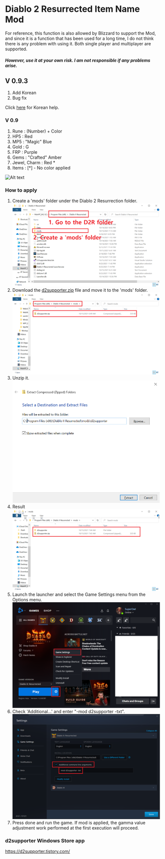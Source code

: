 # Diablo 2 Resurrected Item Name Mod

For reference, this function is also allowed by Blizzard to support the Mod, and since it is a function that has been used for a long time, I do not think there is any problem with using it.
Both single player and multiplayer are supported.

##### However, use it at your own risk. I am not responsible if any problems arise.


## V 0.9.3
1. Add Korean
2. Bug fix

Click [here](https://kaki104.tistory.com/790) for Korean help. 

### V 0.9

1. Rune : (Number) + Color
2. HP5 : Red
3. MP5 : "Magic" Blue
4. Gold : G
5. FRP : Purple
6. Gems : "Crafted" Amber
7. Jewel, Charm : Red *
8. Items : [*] - No color applied

![Alt text](Screenshot001.png "Optional title")

### How to apply 

1. Create a 'mods' folder under the Diablo 2 Resurrection folder. 
![Alt text](h1.png "Optional title")
2. Download the [d2supporter.zip](https://github.com/kaki104/D2Supporter.Mod/blob/master/d2supporter.zip) file and move it to the 'mods' folder. 
![Alt text](h2.png "Optional title")
3. Unzip it. 
![Alt text](h3.png "Optional title")
4. Result
![Alt text](h4.png "Optional title")
5. Launch the launcher and select the Game Settings menu from the Options menu. 
![Alt text](h5.png "Optional title")
6. Check 'Additional...' and enter "-mod d2supporter -txt". 
![Alt text](h6.png "Optional title")
7. Press done and run the game. If mod is applied, the gamma value adjustment work performed at the first execution will proceed. 

### d2supporter Windows Store app
https://d2supporter.tistory.com/
